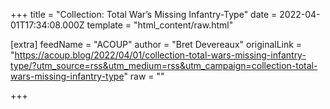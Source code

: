 
+++
title = "Collection: Total War’s Missing Infantry-Type"
date = 2022-04-01T17:34:08.000Z
template = "html_content/raw.html"

[extra]
feedName = "ACOUP"
author = "Bret Devereaux"
originalLink = "https://acoup.blog/2022/04/01/collection-total-wars-missing-infantry-type/?utm_source=rss&utm_medium=rss&utm_campaign=collection-total-wars-missing-infantry-type"
raw = ""

+++

